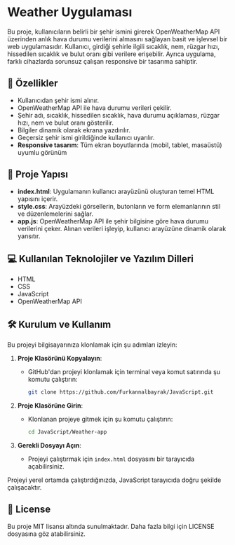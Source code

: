 
# Weather Uygulaması
Bu proje, kullanıcıların belirli bir şehir ismini girerek OpenWeatherMap API üzerinden anlık hava durumu verilerini almasını sağlayan basit ve işlevsel bir web uygulamasıdır. Kullanıcı, girdiği şehirle ilgili sıcaklık, nem, rüzgar hızı, hissedilen sıcaklık ve bulut oranı gibi verilere erişebilir. Ayrıca uygulama, farklı cihazlarda sorunsuz çalışan responsive bir tasarıma sahiptir.


## 🚀 Özellikler

- Kullanıcıdan şehir ismi alınır.
- OpenWeatherMap API ile hava durumu verileri çekilir.
- Şehir adı, sıcaklık, hissedilen sıcaklık, hava durumu açıklaması, rüzgar hızı, nem ve bulut oranı gösterilir.
- Bilgiler dinamik olarak ekrana yazdırılır.
- Geçersiz şehir ismi girildiğinde kullanıcı uyarılır.
- **Responsive tasarım**: Tüm ekran boyutlarında (mobil, tablet, masaüstü) uyumlu görünüm

## 📂 Proje Yapısı

- **index.html**: Uygulamanın kullanıcı arayüzünü oluşturan temel HTML yapısını içerir.
- **style.css**: Arayüzdeki görsellerin, butonların ve form elemanlarının stil ve düzenlemelerini sağlar.
- **app.js**: OpenWeatherMap API ile şehir bilgisine göre hava durumu verilerini çeker. Alınan verileri işleyip, kullanıcı arayüzüne dinamik olarak yansıtır.


## 💻 Kullanılan Teknolojiler ve Yazılım Dilleri
- HTML
- CSS
- JavaScript
- OpenWeatherMap API

## 🛠 Kurulum ve Kullanım

Bu projeyi bilgisayarınıza klonlamak için şu adımları izleyin:

1. **Proje Klasörünü Kopyalayın**:
   - GitHub'dan projeyi klonlamak için terminal veya komut satırında şu komutu çalıştırın:
     ```bash
     git clone https://github.com/Furkannalbayrak/JavaScript.git
     ```

2. **Proje Klasörüne Girin**:
   - Klonlanan projeye gitmek için şu komutu çalıştırın:
     ```bash
     cd JavaScript/Weather-app
     ```

3. **Gerekli Dosyayı Açın**:
   - Projeyi çalıştırmak için `index.html` dosyasını bir tarayıcıda açabilirsiniz.

Projeyi yerel ortamda çalıştırdığınızda, JavaScript tarayıcıda doğru şekilde çalışacaktır.


## 📜 License
Bu proje MIT lisansı altında sunulmaktadır. Daha fazla bilgi için LICENSE dosyasına göz atabilirsiniz.


